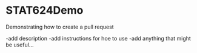# STAT624Demo
Demonstrating how to create a pull request

-add description
-add instructions for hoe to use
-add anything that might be useful...
